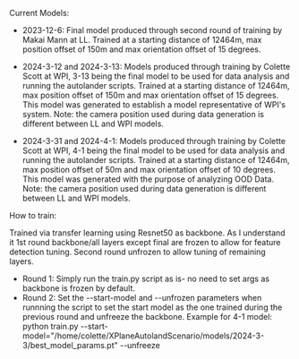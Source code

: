 Current Models: 

- 2023-12-6: Final model produced through second round of training by Makai Mann at LL. Trained at a starting distance of 12464m, max position offset of 150m and max orientation offset of 15 degrees.

- 2024-3-12 and 2024-3-13: Models produced through training by Colette Scott at WPI, 3-13 being the final model to be used for data analysis and running the autolander scripts.  Trained at a starting distance of 12464m, max position offset of 150m and max orientation offset of 15 degrees. This model was generated to establish a model representative of WPI's system. Note: the camera position used during data generation is different between LL and WPI models. 

- 2024-3-31 and 2024-4-1: Models produced through training by Colette Scott at WPI, 4-1 being the final model to be used for data analysis and running the autolander scripts.  Trained at a starting distance of 12464m, max position offset of 50m and max orientation offset of 10 degrees. This model was generated with the purpose of analyzing OOD Data. Note: the camera position used during data generation is different between LL and WPI models. 

How to train: 

Trained via transfer learning using Resnet50 as backbone. As I understand it 1st round backbone/all layers except final are frozen to allow for feature detection tuning. Second round unfrozen to allow tuning of remaining layers.
- Round 1: Simply run the train.py script as is- no need to set args as backbone is frozen by default. 
- Round 2: Set the --start-model and --unfrozen parameters when runnning the script to set the start model as the one trained during the previous round and unfreeze the backbone. Example for 4-1 model: 
    python train.py --start-model="/home/colette/XPlaneAutolandScenario/models/2024-3-3/best_model_params.pt" --unfreeze